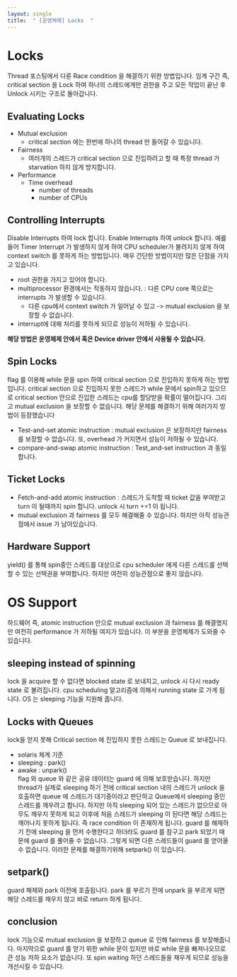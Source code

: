 ```yaml
---
layout: single
title:  " [운영체제] Locks  "
---
```


Locks
===
Thread 포스팅에서 다룬 Race condition 을 해결하기 위한 방법입니다. 임계 구간 즉, critical section 을 Lock 하여 하나의 스레드에게만 권한을 주고 모든 작업이 끝난 후 Unlock 시키는 구조로 돌아갑니다. 

Evaluating Locks
---

* Mutual exclusion 
    * critical section 에는 한번에 하나의 thread 만 들어갈 수 있습니다.
* Fairness
    * 여러개의 스레드가 critical section 으로 진입하려고 할 때 특정 thread 가 starvation 하지 않게 방지합니다.
* Performance
    * Time overhead
        * number of threads
        * number of CPUs

Controlling Interrupts
---
Disable Interrupts 하여 lock 합니다.  Enable Interrupts 하여 unlock 합니다. 예를들어 Timer Interrupt 가 발생하지 않게 하여 CPU scheduler가 불려지지 않게 하여 context switch 를 못하게 하는 방법입니다. 매우 간단한 방법이지만 많은 단점을 가지고 있습니다.
* root 권한을 가지고 있어야 합니다.
* multiprocessor 환경에서는 작동하지 않습니다. : 다른 CPU core 쪽으로는 interrupts 가 발생할 수 있습니다. 
    * 다른 cpu에서 context switch 가 일어날 수 있고 -> mutual exclusion 을 보장할 수 없습니다.
* interrupt에 대해 처리를 못하게 되므로 성능이 저하될 수 있습니다.    

**해당 방법은 운영체제 안에서 혹은 Device driver 안에서 사용될 수 있습니다.**

Spin Locks
---
flag 를 이용해 while 문을 spin 하여 critical section 으로 진입하지 못하게 하는 방법입니다. critical section 으로 진입하지 못한 스레드가 while 문에서 spin하고 있으므로 critical section 안으로 진입한 스레드는 cpu를 할당받을 확률이 떨어집니다. 그리고 mutual exclusion 을 보장할 수 없습니다. 해당 문제를 해결하기 위해 여러가지 방법이 등장했습니다
* Test-and-set atomic instruction : mutual exclusion 은 보장하지만 fairness 를 보장할 수 없습니다. 또, overhead 가 커지면서 성능이 저하될 수 있습니다.
* compare-and-swap atomic instruction : Test_and-set instruction 과 동일합니다.

Ticket Locks
---
* Fetch-and-add atomic instruction : 스레드가 도착할 때 ticket 값을 부여받고 turn 이 될때까지 spin 합니다. unlock 시 turn +=1 이 됩니다.      
* mutual exclusion 과 fairness 를 모두 해결해줄 수 있습니다. 하지만 아직 성능관점에서 issue 가 남아있습니다.

Hardware Support
---
yield() 를 통해 spin중인 스레드를 대상으로 cpu scheduler 에게 다른 스레드를 선택할 수 있는 선택권을 부여합니다. 하지만 여전히 성능관점으로 좋지 않습니다. 

OS Support
===
하드웨어 즉, atomic instruction 만으로 mutual exclusion 과 fairness 를 해결했지만 여전히 performance 가 저하될 여지가 있습니다. 이 부분을 운영체제가 도와줄 수 있습니다.   

sleeping instead of spinning
---
lock 을 acquire 할 수 없다면 blocked state 로 보내지고, unlock 시 다시 ready state 로 불려집니다. cpu scheduling 알고리즘에 의해서 running state 로 가게 됩니다. OS 는 sleeping 기능을 지원해 줍니다. 

Locks with Queues
---
lock을 얻지 못해 Critical section 에 진입하지 못한 스레드는 Queue 로 보내집니다.     
* solaris 체계 기준
* sleeping : park()
* awake : unpark()     
flag 와 queue 와 같은 공유 데이터는 guard 에 의해 보호받습니다. 하지만 thread가 실제로 sleeping 하기 전에 critical section 내의 스레드가 unlock 을 호출하면 queue 에 스레드가 대기중이라고 판단하고 Queue에서 sleeping 중인 스레드를 깨우려고 합니다. 하지만 아직 sleeping 되어 있는 스레드가 없으므로 아무도 깨우지 못하게 되고 이후에 처음 스레드가 sleeping 이 된다면 해당 스레드는 깨어나지 못하게 됩니다. 즉 race condition 이 존재하게 됩니다. guard 를 해제하기 전에 sleeping 을 먼저 수행한다고 하더라도 guard 를 잠구고 park 되었기 때문에 guard 를 풀어줄 수 없습니다. 그렇게 되면 다른 스레드들이 guard 를 얻어올 수 없습니다. 이러한 문제를 해결하기위해 setpark() 이 있습니다.

setpark()
---
guard 해제와 park 이전에 호출됩니다.
park 를 부르기 전에 unpark 을 부르게 되면 해당 스레드를 재우지 않고 바로 return 하게 됩니다.

conclusion
---
lock 기능으로 mutual exclusion 을 보장하고 queue 로 인해 fairness 를 보장해줍니다. 마지막으로 guard 를 얻기 위한 while 문이 있지만 바로 while 문을 빠져나오므로 큰 성능 저하 요소가 없습니다. 또 spin waiting 하던 스레드들을 재우게 되므로 성능을 개선시킬 수 있습니다.
